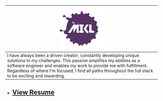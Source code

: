 | <div style="text-align:center"><img width="144" height="144" src="./images/mikl.png"/></div>                                                                                                                                                                                                                           |
| ---------------------------------------------------------------------------------------------------------------------------------------------------------------------------------------------------------------------------------------------------------------------------------------------------------------------- |
| I have always been a driven creator, constantly developing unique solutions to my challenges. This passion amplifies my abilities as a software engineer and enables my work to provide me with fulfillment. Regardless of where I'm focused, I find all paths throughout the full stack to be exciting and rewarding. |

- ## [View Resume](https://gist.github.com/chiefmikey/212c7af9b2a24cb0314aee4d42e7defa)
